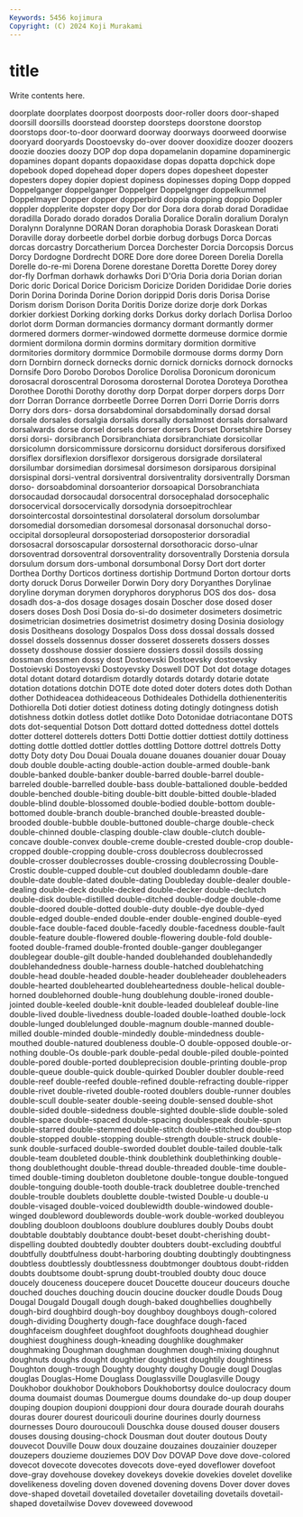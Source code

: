 ```yaml
---
Keywords: 5456 kojimura
Copyright: (C) 2024 Koji Murakami
---
```


# title

Write contents here.



 doorplate doorplates doorpost doorposts door-roller
doors door-shaped doorsill doorsills doorstead doorstep doorsteps doorstone doorstop doorstops
door-to-door doorward doorway doorways doorweed doorwise dooryard dooryards Doostoevsky do-over
doover dooxidize doozer doozers doozie doozies doozy DOP dop dopa
dopamelanin dopamine dopaminergic dopamines dopant dopants dopaoxidase dopas dopatta dopchick
dope dopebook doped dopehead doper dopers dopes dopesheet dopester dopesters
dopey dopier dopiest dopiness dopinesses doping Dopp dopped Doppelganger doppelganger
Doppelger Doppelgnger doppelkummel Doppelmayer Dopper dopper dopperbird doppia dopping doppio
Doppler doppler dopplerite dopster dopy Dor dor Dora dora dorab
dorad Doradidae doradilla Dorado dorado dorados Doralia Doralice Doralin doralium
Doralyn Doralynn Doralynne DORAN Doran doraphobia Dorask Doraskean Dorati Doraville
doray dorbeetle dorbel dorbie dorbug dorbugs Dorca Dorcas dorcas dorcastry
Dorcatherium Dorcea Dorchester Dorcia Dorcopsis Dorcus Dorcy Dordogne Dordrecht DORE
Dore dore doree Doreen Dorelia Dorella Dorelle do-re-mi Dorena Dorene
dorestane Doretta Dorette Dorey dorey dor-fly Dorfman dorhawk dorhawks Dori
D'Oria Doria doria Dorian dorian Doric doric Dorical Dorice Doricism
Doricize Doriden Dorididae Dorie dories Dorin Dorina Dorinda Dorine Dorion
dorippid Doris doris Dorisa Dorise Dorism dorism Dorison Dorita Doritis
Dorize dorize dorje dork Dorkas dorkier dorkiest Dorking dorking dorks
Dorkus dorky dorlach Dorlisa Dorloo dorlot dorm Dorman dormancies dormancy
dormant dormantly dormer dormered dormers dormer-windowed dormette dormeuse dormice dormie
dormient dormilona dormin dormins dormitary dormition dormitive dormitories dormitory dormmice
Dormobile dormouse dorms dormy Dorn dorn Dornbirn dorneck dornecks dornic
dornick dornicks dornock dornocks Dornsife Doro Dorobo Dorobos Dorolice Dorolisa
Doronicum doronicum dorosacral doroscentral Dorosoma dorosternal Dorotea Doroteya Dorothea Dorothee
Dorothi Dorothy dorothy dorp Dorpat dorper dorpers dorps Dorr dorr
Dorran Dorrance dorrbeetle Dorree Dorren Dorri Dorrie Dorris dorrs Dorry
dors dors- dorsa dorsabdominal dorsabdominally dorsad dorsal dorsale dorsales dorsalgia
dorsalis dorsally dorsalmost dorsals dorsalward dorsalwards dorse dorsel dorsels dorser
dorsers Dorset Dorsetshire Dorsey dorsi dorsi- dorsibranch Dorsibranchiata dorsibranchiate dorsicollar
dorsicolumn dorsicommissure dorsicornu dorsiduct dorsiferous dorsifixed dorsiflex dorsiflexion dorsiflexor dorsigerous
dorsigrade dorsilateral dorsilumbar dorsimedian dorsimesal dorsimeson dorsiparous dorsipinal dorsispinal dorsi-ventral
dorsiventral dorsiventrality dorsiventrally Dorsman dorso- dorsoabdominal dorsoanterior dorsoapical Dorsobranchiata dorsocaudad
dorsocaudal dorsocentral dorsocephalad dorsocephalic dorsocervical dorsocervically dorsodynia dorsoepitrochlear dorsointercostal dorsointestinal
dorsolateral dorsolum dorsolumbar dorsomedial dorsomedian dorsomesal dorsonasal dorsonuchal dorso-occipital dorsopleural
dorsoposteriad dorsoposterior dorsoradial dorsosacral dorsoscapular dorsosternal dorsothoracic dorso-ulnar dorsoventrad dorsoventral
dorsoventrality dorsoventrally Dorstenia dorsula dorsulum dorsum dors-umbonal dorsumbonal Dorsy Dort
dort dorter Dorthea Dorthy Dorticos dortiness dortiship Dortmund Dorton dortour
dorts dorty doruck Dorus Dorweiler Dorwin Dory dory Doryanthes Dorylinae
doryline doryman dorymen doryphoros doryphorus DOS dos dos- dosa dosadh
dos-a-dos dosage dosages dosain Doscher dose dosed doser dosers doses
Dosh Dosi Dosia do-si-do dosimeter dosimeters dosimetric dosimetrician dosimetries dosimetrist
dosimetry dosing Dosinia dosiology dosis Dositheans dosology Dospalos Doss doss
dossal dossals dossed dossel dossels dossennus dosser dosseret dosserets dossers
dosses dossety dosshouse dossier dossiere dossiers dossil dossils dossing dossman
dossmen dossy dost Dostoevski Dostoevsky dostoevsky Dostoievski Dostoyevski Dostoyevsky Doswell
DOT Dot dot dotage dotages dotal dotant dotard dotardism dotardly
dotards dotardy dotarie dotate dotation dotations dotchin DOTE dote doted
doter doters dotes doth Dothan dother Dothideacea dothideaceous Dothideales Dothidella
dothienenteritis Dothiorella Doti dotier dotiest dotiness doting dotingly dotingness dotish
dotishness dotkin dotless dotlet dotlike Doto Dotonidae dotriacontane DOTS dots
dot-sequential Dotson Dott dottard dotted dottedness dottel dottels dotter dotterel
dotterels dotters Dotti Dottie dottier dottiest dottily dottiness dotting dottle
dottled dottler dottles dottling Dottore dottrel dottrels Dotty dotty Doty
doty Dou Douai Douala douane douanes douanier douar Douay doub
double double-acting double-action double-armed double-bank double-banked double-banker double-barred double-barrel double-barreled
double-barrelled double-bass double-battalioned double-bedded double-benched double-biting double-bitt double-bitted double-bladed double-blind
double-blossomed double-bodied double-bottom double-bottomed double-branch double-branched double-breasted double-brooded double-bubble double-buttoned
double-charge double-check double-chinned double-clasping double-claw double-clutch double-concave double-convex double-creme double-crested
double-crop double-cropped double-cropping double-cross doublecross doublecrossed double-crosser doublecrosses double-crossing doublecrossing
Double-Crostic double-cupped double-cut doubled doubledamn double-dare double-date double-dated double-dating Doubleday
double-dealer double-dealing double-deck double-decked double-decker double-declutch double-disk double-distilled double-ditched double-dodge
double-dome double-doored double-dotted double-duty double-dye double-dyed double-edged double-ended double-ender double-engined
double-eyed double-face double-faced double-facedly double-facedness double-fault double-feature double-flowered double-flowering double-fold
double-footed double-framed double-fronted double-ganger doubleganger doublegear double-gilt double-handed doublehanded doublehandedly
doublehandedness double-harness double-hatched doublehatching double-head double-headed double-header doubleheader doubleheaders double-hearted
doublehearted doubleheartedness double-helical double-horned doublehorned double-hung doublehung double-ironed double-jointed double-keeled
double-knit double-leaded doubleleaf double-line double-lived double-livedness double-loaded double-loathed double-lock double-lunged
doublelunged double-magnum double-manned double-milled double-minded double-mindedly double-mindedness double-mouthed double-natured doubleness
double-O double-opposed double-or-nothing double-Os double-park double-pedal double-piled double-pointed double-pored double-ported
doubleprecision double-printing double-prop double-queue double-quick double-quirked Doubler doubler double-reed double-reef
double-reefed double-refined double-refracting double-ripper double-rivet double-riveted double-rooted doublers double-runner doubles
double-scull double-seater double-seeing double-sensed double-shot double-sided double-sidedness double-sighted double-slide double-soled
double-space double-spaced double-spacing doublespeak double-spun double-starred double-stemmed double-stitch double-stitched double-stop
double-stopped double-stopping double-strength double-struck double-sunk double-surfaced double-sworded doublet double-tailed double-talk
double-team doubleted double-think doublethink doublethinking double-thong doublethought double-thread double-threaded double-time
double-timed double-timing doubleton doubletone double-tongue double-tongued double-tonguing double-tooth double-track doubletree
double-trenched double-trouble doublets doublette double-twisted Double-u double-u double-visaged double-voiced doublewidth
double-windowed double-winged doubleword doublewords double-work double-worked doubleyou doubling doubloon doubloons
doublure doublures doubly Doubs doubt doubtable doubtably doubtance doubt-beset doubt-cherishing
doubt-dispelling doubted doubtedly doubter doubters doubt-excluding doubtful doubtfully doubtfulness doubt-harboring
doubting doubtingly doubtingness doubtless doubtlessly doubtlessness doubtmonger doubtous doubt-ridden doubts
doubtsome doubt-sprung doubt-troubled doubty douc douce doucely douceness doucepere doucet
Doucette douceur douceurs douche douched douches douching doucin doucine doucker
doudle Douds Doug Dougal Dougald Dougall dough dough-baked doughbellies doughbelly
dough-bird doughbird dough-boy doughboy doughboys dough-colored dough-dividing Dougherty dough-face doughface
dough-faced doughfaceism doughfeet doughfoot doughfoots doughhead doughier doughiest doughiness dough-kneading
doughlike doughmaker doughmaking Doughman doughman doughmen dough-mixing doughnut doughnuts doughs
dought doughtier doughtiest doughtily doughtiness Doughton dough-trough Doughty doughty doughy
Dougie dougl Douglas douglas Douglas-Home Douglass Douglassville Douglasville Dougy Doukhobor
doukhobor Doukhobors Doukhobortsy doulce doulocracy doum douma doumaist doumas Doumergue
doums doundake do-up doup douper douping doupion doupioni douppioni dour
doura dourade dourah dourahs douras dourer dourest douricouli dourine dourines
dourly dourness dournesses Douro douroucouli Douschka douse doused douser dousers
douses dousing dousing-chock Dousman dout douter doutous Douty douvecot Douville
Douw doux douzaine douzaines douzainier douzeper douzepers douzieme douziemes DOV
Dov DOVAP Dove dove dove-colored dovecot dovecote dovecotes dovecots dove-eyed
doveflower dovefoot dove-gray dovehouse dovekey dovekeys dovekie dovekies dovelet dovelike
dovelikeness doveling doven dovened dovening dovens Dover dover doves dove-shaped
dovetail dovetailed dovetailer dovetailing dovetails dovetail-shaped dovetailwise Dovev doveweed dovewood
